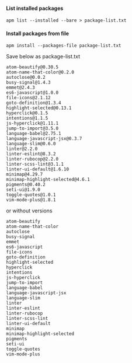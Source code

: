 #### List installed packages
`apm list --installed --bare > package-list.txt`

#### Install packages from file
`apm install --packages-file package-list.txt`

Save below as package-list.txt

```
atom-beautify@0.30.5
atom-name-that-color@0.2.0
autoclose@0.0.2
busy-signal@1.4.3
emmet@2.4.3
es6-javascript@1.0.0
file-icons@2.1.12
goto-definition@1.3.4
highlight-selected@0.13.1
hyperclick@0.1.5
intentions@1.1.5
js-hyperclick@1.11.1
jump-to-import@3.5.0
language-babel@2.75.1
language-javascript-jsx@0.3.7
language-slim@0.6.0
linter@2.2.0
linter-eslint@8.3.2
linter-rubocop@2.2.0
linter-scss-lint@3.1.1
linter-ui-default@1.6.10
minimap@4.29.7
minimap-highlight-selected@4.6.1
pigments@0.40.2
seti-ui@1.9.0
toggle-quotes@1.0.1
vim-mode-plus@1.8.1
```

or without versions

```
atom-beautify
atom-name-that-color
autoclose
busy-signal
emmet
es6-javascript
file-icons
goto-definition
highlight-selected
hyperclick
intentions
js-hyperclick
jump-to-import
language-babel
language-javascript-jsx
language-slim
linter
linter-eslint
linter-rubocop
linter-scss-lint
linter-ui-default
minimap
minimap-highlight-selected
pigments
seti-ui
toggle-quotes
vim-mode-plus
```
